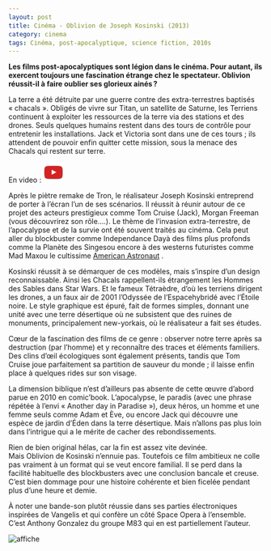```yaml
---
layout: post
title: Cinéma - Oblivion de Joseph Kosinski (2013)
category: cinema
tags: Cinéma, post-apocalyptique, science fiction, 2010s
---
```

**Les films post-apocalyptiques sont légion dans le cinéma. Pour autant, ils exercent toujours une fascination étrange chez le spectateur. Oblivion réussit-il à faire oublier ses glorieux ainés ?**

La terre a été détruite par une guerre contre des extra-terrestres baptisés « chacals ». Obligés de vivre sur Titan, un satellite de Saturne, les Terriens continuent à exploiter les ressources de la terre via des stations et des drones. Seuls quelques humains restent dans des tours de contrôle pour entretenir les installations. Jack et Victoria sont dans une de ces tours ; ils attendent de pouvoir enfin quitter cette mission, sous la menace des Chacals qui restent sur terre.

En video : [![video](/images/youtube.png)](https://www.youtube.com/watch?v=XH1su3FVEA4)

Après le piètre remake de Tron</em>, le réalisateur Joseph Kosinski entreprend de porter à l’écran l’un de ses scénarios. Il réussit à réunir autour de ce projet des acteurs prestigieux comme Tom Cruise (Jack), Morgan Freeman (vous découvrirez son rôle….). Le thème de l’invasion extra-terrestre, de l’apocalypse et de la survie ont été souvent traités au cinéma. Cela peut aller du blockbuster comme Independance Dayà des films plus profonds comme la Planète des Singesou encore à des westerns futuristes comme Mad Maxou le cultissime <a href="http://www.unidivers.fr/the-american-astronaut-cory-mcabee-space/"> American Astronaut</a> .

Kosinski réussit à se démarquer de ces modèles, mais s’inspire d’un design reconnaissable. Ainsi les Chacals rappellent-ils étrangement les Hommes des Sables dans Star Wars</em>. Et le fameux Tétraèdre, d’où les terriens dirigent les drones, a un faux air de 2001 l’Odyssée de l’Espacehybridé avec l’Étoile noire</em>. Le style graphique est épuré, fait de formes simples, donnant une unité avec une terre désertique où ne subsistent que des ruines de monuments, principalement new-yorkais, où le réalisateur a fait ses études.

Cœur de la fascination des films de ce genre : observer notre terre après sa destruction (par l’homme) et y reconnaître des traces et éléments familiers. Des clins d’œil écologiques sont également présents, tandis que Tom Cruise joue parfaitement sa partition de sauveur du monde ; il laisse enfin place à quelques rides sur son visage.

La dimension biblique n’est d’ailleurs pas absente de cette œuvre d’abord parue en 2010 en comic’book. L’apocalypse, le paradis (avec une phrase répétée à l’envi « Another day in Paradise </em>»), deux héros, un homme et une femme seuls comme Adam et Ève, ou encore Jack qui découvre une espèce de jardin d’Éden dans la terre désertique. Mais n’allons pas plus loin dans l’intrigue qui a le mérite de cacher des rebondissements.

Rien de bien original hélas, car la fin est assez vite devinée. Mais Oblivion</em> de Kosinski n’ennuie pas. Toutefois ce film ambitieux ne colle pas vraiment à un format qui se veut encore familial. Il se perd dans la facilité habituelle des blockbusters avec une conclusion bancale et creuse. C’est bien dommage pour une histoire cohérente et bien ficelée pendant plus d’une heure et demie.

À noter une bande-son plutôt réussie dans ses parties électroniques inspirées de Vangelis et qui confère un côté Space Opera à l’ensemble. C’est Anthony Gonzalez du groupe M83 qui en est partiellement l’auteur.

![affiche](https://filedn.eu/llqi9IBxlYouGRXYG2xlROb/img/2013/oblivion.jpg)